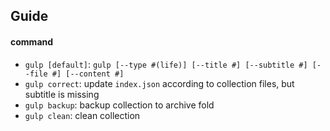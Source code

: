 ## Guide

#### command

- `gulp [default]`: `gulp [--type #(life)] [--title #] [--subtitle #] [--file #] [--content #]`
- `gulp correct`: update `index.json` according to collection files, but subtitle is missing
- `gulp backup`: backup collection to archive fold
- `gulp clean`: clean collection
